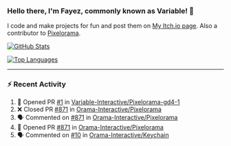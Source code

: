 ### Hello there, I'm Fayez, commonly known as Variable! 👋
I code and make projects for fun and post them on [My Itch.io page](https://variable-industries.itch.io/). Also a contributor to [Pixelorama](https://github.com/Orama-Interactive/Pixelorama).

[![GitHub Stats](https://github-readme-stats.vercel.app/api/?username=Variable-ind&show_icons=true&theme=merko)](https://github.com/anuraghazra/github-readme-stats)

[![Top Languages](https://github-readme-stats.vercel.app/api/top-langs/?username=Variable-ind&layout=compact&theme=merko)](https://github.com/anuraghazra/github-readme-stats)

---

### :zap: Recent Activity

<!--START_SECTION:activity-->
1. 💪 Opened PR [#1](https://github.com/Variable-Interactive/Pixelorama-gd4-1/pull/1) in [Variable-Interactive/Pixelorama-gd4-1](https://github.com/Variable-Interactive/Pixelorama-gd4-1)
2. ❌ Closed PR [#871](https://github.com/Orama-Interactive/Pixelorama/pull/871) in [Orama-Interactive/Pixelorama](https://github.com/Orama-Interactive/Pixelorama)
3. 🗣 Commented on [#871](https://github.com/Orama-Interactive/Pixelorama/issues/871) in [Orama-Interactive/Pixelorama](https://github.com/Orama-Interactive/Pixelorama)
4. 💪 Opened PR [#871](https://github.com/Orama-Interactive/Pixelorama/pull/871) in [Orama-Interactive/Pixelorama](https://github.com/Orama-Interactive/Pixelorama)
5. 🗣 Commented on [#10](https://github.com/Orama-Interactive/Keychain/issues/10) in [Orama-Interactive/Keychain](https://github.com/Orama-Interactive/Keychain)
<!--END_SECTION:activity-->

<!--
**Variable-ind/Variable-ind** is a ✨ _special_ ✨ repository because its `README.md` (this file) appears on your GitHub profile.

Here are some ideas to get you started:
- 🌱 I’m currently studying at ...
- 🔭 I’m currently working on ...
- 👯 I’m looking to collaborate on ...
- 🤔 I’m looking for help with ...
- 💬 Ask me about ...
- 📫 How to reach me: ...
- ⚡ Fun fact: ...
-->
